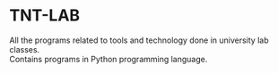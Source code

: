 # TNT-LAB

All the programs related to tools and technology done in university lab classes.  
Contains programs in Python programming language.
